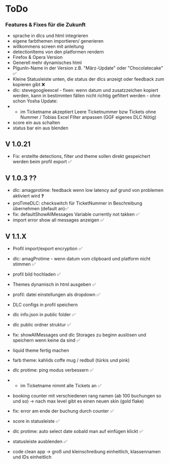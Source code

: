 # ToDo

### Features & Fixes für die Zukunft
 
- sprache in dlcs und html integrieren
- eigene farbthemen importieren/ generieren
- willkommens screen mit anleitung
- detectionItems von den platformen rendern
- Firefox & Opera Version
- Generell mehr dynamisches html
- PlgunIn-Name in der Version z.B. "März-Update" oder "Chocolatecake" ✅
- Kleine Statusleiste unten, die status der dlcs anzeigt oder feedback zum kopieren gibt ❌
- dlc: stevegoogleexcel - fixen: wenn datum und zusatzzeichen kopiert werden, kann in bestimmten fällen nicht richtig gefiltert werden - ohne schon
Yosha Update:
- - im Ticketname akzeptiert Leere Ticketnummer bzw Tickets ohne Nummer / Tobias Excel FIlter anpassen 
(GGF eigenes DLC Nötig)
- score ein aus schalten
- status bar ein aus blenden

## V 1.0.21
- Fix: erstellte detections, filter und theme sollen direkt gespeichert werden beim profil export ✅

## V 1.0.3 ??
- dlc: amagprotime: feedback wenn low latency auf grund von problemen aktiviert wird ❓
- proTimeDLC: checkswitch für TicketNummer in Beschreibung übernehmen (default an)✅
- fix: defaultShowAllMessages Variable currently not takken ✅
- import error show all messages anzeigen ✅


## V 1.1.X
- Profil import/export encryption ✅
- dlc: amagProtime - wenn datum vom clipboard und platform nicht stimmen ✅
- profil bild hochladen ✅
- Themes dynamisch in html ausgeben ✅
- profil: datei einstellungen als dropdown ✅
- DLC configs in profil speichern

- dlc info.json in public folder ✅
- dlc public ordner struktur ✅

- fix: showAllMessages und dlc Storages zu beginn auslösen und speichern wenn keine da sind ✅
- liquid theme fertig machen
- farb theme: kahlids coffe mug / redbull (türkis und pink)
- dlc protime: ping modus verbessern ✅

- * im Ticketname nimmt alle Tickets an ✅

- booking counter mit verschiedenen rang namen (ab 100 buchungen so und so) -> nach max level gibt es einen neuen skin (gold flake) 

- fix: error am ende der buchung durch counter ✅

- score in statusleiste ✅

- dlc protime: auto select date sobald man auf einfügen klickt ✅
-  statusleiste ausblenden ✅
- code clean app -> groß und kleinschreibung einheitlich, klassennamen und IDs einheitlich
